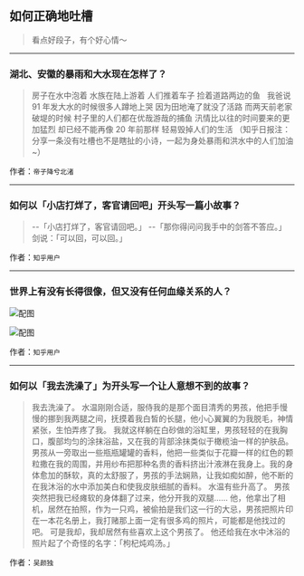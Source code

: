## 如何正确地吐槽

> 看点好段子，有个好心情～


 
---

### 湖北、安徽的暴雨和大水现在怎样了？

> 房子在水中泡着
> 水族在陆上游着
> 人们推着车子
> 捡着道路两边的鱼
>  
> 我爸说 91 年发大水的时候很多人蹲地上哭
> 因为田地淹了就没了活路
> 而两天前老家破堤的时候
> 村子里的人们都在优哉游哉的捕鱼
> 汛情比以往的时间要来的更加猛烈
> 却已经不能再像 20 年前那样
> 轻易毁掉人们的生活
> （知乎日报注：分享一条没有吐槽也不是瞎扯的小诗，一起为身处暴雨和洪水中的人们加油~）


作者：`帝子降兮北渚`

---

### 如何以「小店打烊了，客官请回吧」开头写一篇小故事？

> --「小店打烊了，客官请回吧。」
> --「那你得问问我手中的剑答不答应。」
> 剑说：「可以回，可以回。」


作者：`知乎用户`

---

### 世界上有没有长得很像，但又没有任何血缘关系的人？

> 



![配图](http://pic4.zhimg.com/70/babfa6f766ae38bcb2f5dac82ea10317_b.jpg)



![配图](http://pic4.zhimg.com/70/7a3eaec6a44acaad1904f05c37d2d0cb_b.jpg)


作者：`知乎用户`

---

### 如何以「我去洗澡了」为开头写一个让人意想不到的故事？

> 我去洗澡了。
> 水温刚刚合适，服侍我的是那个面目清秀的男孩，他把手慢慢的挪到我两腿之间，抚摸着我白皙的长腿，他小心翼翼的为我脱毛，神情紧张，生怕弄疼了我。
> 我就这样躺在白砂做的浴缸里，男孩轻轻的在我胸口，腹部均匀的涂抹浴盐，又在我的背部涂抹类似于橄榄油一样的护肤品。
> 男孩从一旁取出一些瓶瓶罐罐的香料，他把一些类似于花瓣一样的红色的颗粒撒在我的周围，并用纱布把那种名贵的香料挤出汁液淋在我身上。我的身体愈加的酥软，真的太舒服了，男孩的手法娴熟，让我如痴如醉，他不断的在我沐浴的水中添加美白和使我皮肤细腻的香料。
> 水温有些升高了。
> 男孩突然把我已经瘫软的身体翻了过来，他分开我的双腿……
> 他，他拿出了相机，居然在拍照，作为一只鸡，被偷拍是我们这一行的大忌，男孩把照片印在一本花名册上，我打赌那上面一定有很多鸡的照片，可能都是他找过的吧。
> 可是我却，我却居然有些喜欢上这个男孩了。
> 他还给我在水中沐浴的照片起了个奇怪的名字：「枸杞炖鸡汤。」


作者：`吴颜独`